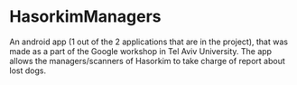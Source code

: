 # HasorkimManagers
An android app (1 out of the 2 applications that are in the project), that was made as a part of the Google workshop in Tel Aviv University.
The app allows the managers/scanners of Hasorkim to take charge of report about lost dogs.

